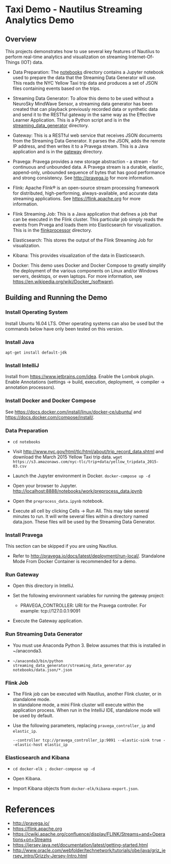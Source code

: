 
# Taxi Demo - Nautilus Streaming Analytics Demo

## Overview

This projects demonstrates how to use several key features of Nautilus to perform real-time analytics
and visualization on streaming Internet-Of-Things (IOT) data.

- Data Preparation: The [notebooks](notebooks) directory contains a Jupyter notebook used to prepare the data that
  the Streaming Data Generator will use.
  This reads the NYC Yellow Taxi trip data and produces a set of JSON files containing events based on the trips.

- Streaming Data Generator: To allow this demo to be used without a NeuroSky MindWave Sensor, a streaming data generator has been
  created that can playback previously recorded data or synthetic data and send it to the RESTful gateway
  in the same way as the Effective Learner Application.
  This is a Python script and is in the [streaming_data_generator](streaming_data_generator) directory.
  
- Gateway: This is a RESTful web service that receives JSON documents from the Streaming Data Generator.
  It parses the JSON, adds the remote IP address, and then writes it to a Pravega stream.
  This is a Java application and is in the [gateway](gateway) directory.
  
- Pravega: Pravega provides a new storage abstraction - a stream - for continuous and unbounded data. 
  A Pravega stream is a durable, elastic, append-only, unbounded sequence of bytes that has good performance and strong consistency.
  See <http://pravega.io> for more information.
  
- Flink: Apache Flink® is an open-source stream processing framework for distributed, high-performing, always-available, and accurate data streaming applications.
  See <https://flink.apache.org> for more information.
  
- Flink Streaming Job: This is a Java application that defines a job that can be executed in the Flink cluster.
  This particular job simply reads the events from Prvega and loads them into Elasticsearch for visualization.
  This is in the [flinkprocessor](flinkprocessor) directory. 
  
- Elasticsearch: This stores the output of the Flink Streaming Job for visualization.

- Kibana: This provides visualization of the data in Elasticsearch.

- Docker: This demo uses Docker and Docker Compose to greatly simplify the deployment of the various
  components on Linux and/or Windows servers, desktops, or even laptops.
  For more information, see <https://en.wikipedia.org/wiki/Docker_(software)>.


## Building and Running the Demo

### Install Operating System

Install Ubuntu 16.04 LTS. Other operating systems can also be used but the commands below have only been tested
on this version.

### Install Java

```
apt-get install default-jdk
```

### Install IntelliJ

Install from <https://www.jetbrains.com/idea>.
Enable the Lombok plugin. 
Enable Annotations (settings -> build, execution, deployment, -> compiler -> annotation processors). 

### Install Docker and Docker Compose

See <https://docs.docker.com/install/linux/docker-ce/ubuntu/>
and <https://docs.docker.com/compose/install/>.

### Data Preparation

- `cd notebooks`

- Visit <http://www.nyc.gov/html/tlc/html/about/trip_record_data.shtml> and download the
  March 2015 Yellow Taxi trip data.
  `wget https://s3.amazonaws.com/nyc-tlc/trip+data/yellow_tripdata_2015-03.csv`
  
- Launch the Jupyter environment in Docker.
  `docker-compose up -d`
  
- Open your browser to Jupyter.
  <http://localhost:8888/notebooks/work/preprocess_data.ipynb>

- Open the `preprocess_data.ipynb` notebook.

- Execute all cell by clicking Cells -> Run All.
  This may take several minutes to run.
  It will write several files within a directory named data.json.
  These files will be used by the Streaming Data Generator.

### Install Pravega

This section can be skipped if you are using Nautilus.

- Refer to <http://pravega.io/docs/latest/deployment/run-local/>.
  Standalone Mode From Docker Container is recommended for a demo.  
  
### Run Gateway

- Open this directory in IntelliJ.

- Set the following environment variables for running the gateway project:
  - PRAVEGA_CONTROLLER: URI for the Pravega controller. For example: tcp://127.0.0.1:9091

- Execute the Gateway application.

### Run Streaming Data Generator

- You must use Anaconda Python 3.
  Below assumes that this is installed in ~/anaconda3.
  
- `~/anaconda3/bin/python streaming_data_generator/streaming_data_generator.py notebooks/data.json/*.json`

### Flink Job

- The Flink job can be executed with Nautilus, another Flink cluster, or in standalone mode.  
  In standalone mode, a mini Flink cluster will execute within the application process.
  When run in the IntelliJ IDE, standalone mode will be used by default.

- Use the following parameters, replacing `pravega_controller_ip` and `elastic_ip`.

  ```--controller tcp://pravega_controller_ip:9091 --elastic-sink true --elastic-host elastic_ip```

### Elasticsearch and Kibana

- `cd docker-elk ; docker-compose up -d`

- Open Kibana.

- Import Kibana objects from `docker-elk/kibana-export.json`.


# References

- <http://pravega.io/>
- <https://flink.apache.org>
- <https://cwiki.apache.org/confluence/display/FLINK/Streams+and+Operations+on+Streams>
- <https://jersey.java.net/documentation/latest/getting-started.html>
- <http://www.oracle.com/webfolder/technetwork/tutorials/obe/java/griz_jersey_intro/Grizzly-Jersey-Intro.html>
